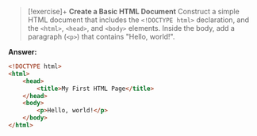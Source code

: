 >[!exercise]+ **Create a Basic HTML Document**
>Construct a simple HTML document that includes the `<!DOCTYPE html>` declaration, and the `<html>`, `<head>`, and `<body>` elements. Inside the body, add a paragraph (`<p>`) that contains "Hello, world!".

**Answer:**

```html
<!DOCTYPE html>
<html>
    <head>
        <title>My First HTML Page</title>
    </head>
    <body>
        <p>Hello, world!</p>
    </body>
</html>
